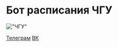 # Бот расписания ЧГУ
!["ЧГУ"](https://www.chsu.ru/upload/documents/universitet/simvolika/logo/chsu/%D0%A7%D0%93%D0%A3_%D0%BB%D0%BE%D0%B3%D0%BE_%D1%80%D1%83%D1%81_%D0%B3%D0%BE%D1%80%D0%B8%D0%B7_%D0%BF%D1%80%D0%BE%D0%B7%D1%80%D0%B0%D1%87%D0%BD%D1%8B%D0%B9%20%D1%84%D0%BE%D0%BD.png)

[Телеграм](https://t.me/CHSUScheduleBot)
[ВК](https://vk.com/club207896794)
